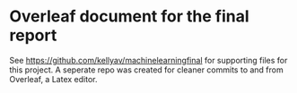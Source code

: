 # Overleaf document for the final report

See https://github.com/kellyav/machinelearningfinal for supporting files for this project. A seperate repo was created for cleaner commits to and from Overleaf, a Latex editor. 
